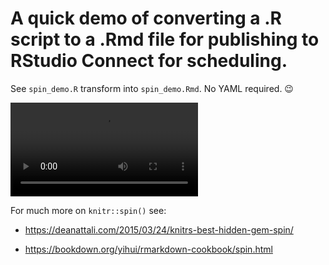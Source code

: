# A quick demo of converting a .R script to a .Rmd file for publishing to RStudio Connect for scheduling.

See `spin_demo.R` transform into `spin_demo.Rmd`. No YAML required. :wink:

![](knitr-spin-demo.mov.mov)

For much more on `knitr::spin()` see:

-   <https://deanattali.com/2015/03/24/knitrs-best-hidden-gem-spin/>

-   <https://bookdown.org/yihui/rmarkdown-cookbook/spin.html>
